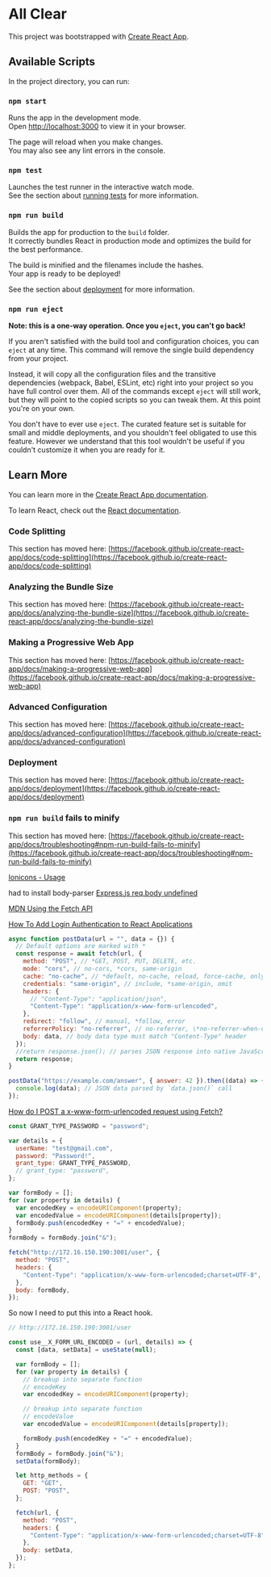 # All Clear

This project was bootstrapped with [Create React App](https://github.com/facebook/create-react-app).

## Available Scripts

In the project directory, you can run:

### `npm start`

Runs the app in the development mode.\
Open [http://localhost:3000](http://localhost:3000) to view it in your browser.

The page will reload when you make changes.\
You may also see any lint errors in the console.

### `npm test`

Launches the test runner in the interactive watch mode.\
See the section about [running tests](https://facebook.github.io/create-react-app/docs/running-tests) for more information.

### `npm run build`

Builds the app for production to the `build` folder.\
It correctly bundles React in production mode and optimizes the build for the best performance.

The build is minified and the filenames include the hashes.\
Your app is ready to be deployed!

See the section about [deployment](https://facebook.github.io/create-react-app/docs/deployment) for more information.

### `npm run eject`

**Note: this is a one-way operation. Once you `eject`, you can't go back!**

If you aren't satisfied with the build tool and configuration choices, you can `eject` at any time. This command will remove the single build dependency from your project.

Instead, it will copy all the configuration files and the transitive dependencies (webpack, Babel, ESLint, etc) right into your project so you have full control over them. All of the commands except `eject` will still work, but they will point to the copied scripts so you can tweak them. At this point you're on your own.

You don't have to ever use `eject`. The curated feature set is suitable for small and middle deployments, and you shouldn't feel obligated to use this feature. However we understand that this tool wouldn't be useful if you couldn't customize it when you are ready for it.

## Learn More

You can learn more in the [Create React App documentation](https://facebook.github.io/create-react-app/docs/getting-started).

To learn React, check out the [React documentation](https://reactjs.org/).

### Code Splitting

This section has moved here: [https://facebook.github.io/create-react-app/docs/code-splitting](https://facebook.github.io/create-react-app/docs/code-splitting)

### Analyzing the Bundle Size

This section has moved here: [https://facebook.github.io/create-react-app/docs/analyzing-the-bundle-size](https://facebook.github.io/create-react-app/docs/analyzing-the-bundle-size)

### Making a Progressive Web App

This section has moved here: [https://facebook.github.io/create-react-app/docs/making-a-progressive-web-app](https://facebook.github.io/create-react-app/docs/making-a-progressive-web-app)

### Advanced Configuration

This section has moved here: [https://facebook.github.io/create-react-app/docs/advanced-configuration](https://facebook.github.io/create-react-app/docs/advanced-configuration)

### Deployment

This section has moved here: [https://facebook.github.io/create-react-app/docs/deployment](https://facebook.github.io/create-react-app/docs/deployment)

### `npm run build` fails to minify

This section has moved here: [https://facebook.github.io/create-react-app/docs/troubleshooting#npm-run-build-fails-to-minify](https://facebook.github.io/create-react-app/docs/troubleshooting#npm-run-build-fails-to-minify)

[Ionicons - Usage](https://ionic.io/ionicons/usage)

had to install body-parser
[Express.js req.body undefined](https://stackoverflow.com/questions/9177049/express-js-req-body-undefined)

[MDN Using the Fetch API](https://developer.mozilla.org/en-US/docs/Web/API/Fetch_API/Using_Fetch)

[How To Add Login Authentication to React Applications](https://www.digitalocean.com/community/tutorials/how-to-add-login-authentication-to-react-applications)

```js
async function postData(url = "", data = {}) {
  // Default options are marked with *
  const response = await fetch(url, {
    method: "POST", // *GET, POST, PUT, DELETE, etc.
    mode: "cors", // no-cors, *cors, same-origin
    cache: "no-cache", // *default, no-cache, reload, force-cache, only-if-cached
    credentials: "same-origin", // include, *same-origin, omit
    headers: {
      // "Content-Type": "application/json",
      "Content-Type": "application/x-www-form-urlencoded",
    },
    redirect: "follow", // manual, *follow, error
    referrerPolicy: "no-referrer", // no-referrer, \*no-referrer-when-downgrade, origin, origin-when-cross-origin, same-origin, strict-origin, strict-origin-when-cross-origin, unsafe-url
    body: data, // body data type must match "Content-Type" header
  });
  //return response.json(); // parses JSON response into native JavaScript objects
  return response;
}

postData("https://example.com/answer", { answer: 42 }).then((data) => {
  console.log(data); // JSON data parsed by `data.json()` call
});
```

[How do I POST a x-www-form-urlencoded request using Fetch?](https://stackoverflow.com/questions/35325370/how-do-i-post-a-x-www-form-urlencoded-request-using-fetch)

```js
const GRANT_TYPE_PASSWORD = "password";

var details = {
  userName: "test@gmail.com",
  password: "Password!",
  grant_type: GRANT_TYPE_PASSWORD,
  // grant_type: "password",
};

var formBody = [];
for (var property in details) {
  var encodedKey = encodeURIComponent(property);
  var encodedValue = encodeURIComponent(details[property]);
  formBody.push(encodedKey + "=" + encodedValue);
}
formBody = formBody.join("&");

fetch("http://172.16.150.190:3001/user", {
  method: "POST",
  headers: {
    "Content-Type": "application/x-www-form-urlencoded;charset=UTF-8",
  },
  body: formBody,
});
```

So now I need to put this into a React hook.

```js
// http://172.16.150.190:3001/user

const use__X_FORM_URL_ENCODED = (url, details) => {
  const [data, setData] = useState(null);

  var formBody = [];
  for (var property in details) {
    // breakup into separate function
    // encodeKey
    var encodedKey = encodeURIComponent(property);

    // breakup into separate function
    // encodeValue
    var encodedValue = encodeURIComponent(details[property]);

    formBody.push(encodedKey + "=" + encodedValue);
  }
  formBody = formBody.join("&");
  setData(formBody);

  let http_methods = {
    GET: "GET",
    POST: "POST",
  };

  fetch(url, {
    method: "POST",
    headers: {
      "Content-Type": "application/x-www-form-urlencoded;charset=UTF-8",
    },
    body: setData,
  });
};
```

